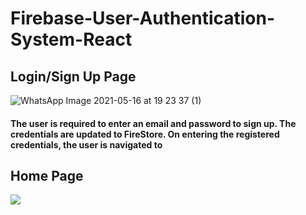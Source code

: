 # Firebase-User-Authentication-System-React
## Login/Sign Up Page
![WhatsApp Image 2021-05-16 at 19 23 37 (1)](https://user-images.githubusercontent.com/46785912/118400561-c52b8e80-b67f-11eb-833d-e10d44c546c3.jpeg)
#### The user is required to enter an email and password to sign up. The credentials are updated to FireStore. On entering the registered credentials, the user is navigated to 
## Home Page
![](https://user-images.githubusercontent.com/46785912/118399981-61a06180-b67d-11eb-80a0-084722714086.jpeg)

